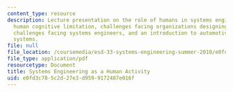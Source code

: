 ```yaml
---
content_type: resource
description: Lecture presentation on the role of humans in systems engineering, the
  human cognitive limitation, challenges facing organizations designing large systems,
  challenges facing systems engineers, and an introduction to automotive powertrain
  systems.
file: null
file_location: /coursemedia/esd-33-systems-engineering-summer-2010/e0fd3c785c2d27e3d9599172487e016f_MITESD_33SUM10_lec02.pdf
file_type: application/pdf
resourcetype: Document
title: Systems Engineering as a Human Activity
uid: e0fd3c78-5c2d-27e3-d959-9172487e016f
---
```


